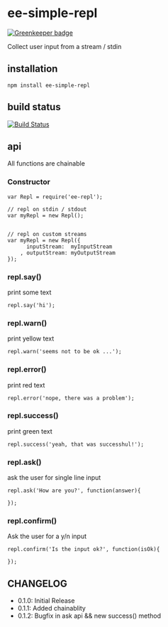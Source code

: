 # ee-simple-repl

[![Greenkeeper badge](https://badges.greenkeeper.io/eventEmitter/ee-simple-repl.svg)](https://greenkeeper.io/)

Collect user input from a stream / stdin

## installation

	npm install ee-simple-repl

## build status

[![Build Status](https://travis-ci.org/eventEmitter/ee-simple-repl.png?branch=master)](https://travis-ci.org/eventEmitter/ee-simple-repl)


## api

All functions are chainable

### Constructor

	var Repl = require('ee-repl');

	// repl on stdin / stdout
	var myRepl = new Repl();


	// repl on custom streams
	var myRepl = new Repl({
		  inputStream: 	myInputStream
		, outputStream: myOutputStream
	});



### repl.say()

print some text

	repl.say('hi');



### repl.warn()

print yellow text

	repl.warn('seems not to be ok ...');



### repl.error()

print red text

	repl.error('nope, there was a problem');



### repl.success()

print green text

	repl.success('yeah, that was successhul!');



### repl.ask()

ask the user for single line input

	repl.ask('How are you?', function(answer){

	});



### repl.confirm()

Ask the user for a y/n input

	repl.confirm('Is the input ok?', function(isOk){

	});


## CHANGELOG

- 0.1.0: Initial Release
- 0.1.1: Added chainablity
- 0.1.2: Bugfix in ask api && new success() method